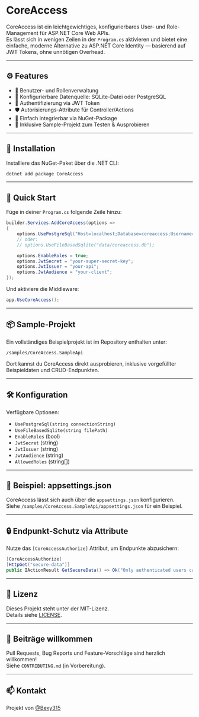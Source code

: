 # CoreAccess

CoreAccess ist ein leichtgewichtiges, konfigurierbares User- und Role-Management für ASP.NET Core Web APIs.  
Es lässt sich in wenigen Zeilen in der `Program.cs` aktivieren und bietet eine einfache, moderne Alternative zu ASP.NET Core Identity — basierend auf JWT Tokens, ohne unnötigen Overhead.

---

## ⚙️ Features

- 🔐 Benutzer- und Rollenverwaltung
- 🔧 Konfigurierbare Datenquelle: SQLite-Datei oder PostgreSQL
- 🔑 Authentifizierung via JWT Token
- 🛡️ Autorisierungs-Attribute für Controller/Actions
- 🧩 Einfach integrierbar via NuGet-Package
- 🧪 Inklusive Sample-Projekt zum Testen & Ausprobieren

---

## 🚀 Installation

Installiere das NuGet-Paket über die .NET CLI:

```bash
dotnet add package CoreAccess
```

---

## 🧪 Quick Start

Füge in deiner `Program.cs` folgende Zeile hinzu:

```csharp
builder.Services.AddCoreAccess(options =>
{
    options.UsePostgreSql("Host=localhost;Database=coreaccess;Username=postgres;Password=yourpw");
    // oder:
    // options.UseFileBasedSqlite("data/coreaccess.db");

    options.EnableRoles = true;
    options.JwtSecret = "your-super-secret-key";
    options.JwtIssuer = "your-api";
    options.JwtAudience = "your-client";
});
```

Und aktiviere die Middleware:

```csharp
app.UseCoreAccess();
```

---

## 📦 Sample-Projekt

Ein vollständiges Beispielprojekt ist im Repository enthalten unter:

```
/samples/CoreAccess.SampleApi
```

Dort kannst du CoreAccess direkt ausprobieren, inklusive vorgefüllter Beispieldaten und CRUD-Endpunkten.

---

## 🛠 Konfiguration

Verfügbare Optionen:

- `UsePostgreSql(string connectionString)`
- `UseFileBasedSqlite(string filePath)`
- `EnableRoles` (bool)
- `JwtSecret` (string)
- `JwtIssuer` (string)
- `JwtAudience` (string)
- `AllowedRoles` (string[])

---

## 📁 Beispiel: appsettings.json

CoreAccess lässt sich auch über die `appsettings.json` konfigurieren.  
Siehe `/samples/CoreAccess.SampleApi/appsettings.json` für ein Beispiel.

---

## 🔒 Endpunkt-Schutz via Attribute

Nutze das `[CoreAccessAuthorize]` Attribut, um Endpunkte abzusichern:

```csharp
[CoreAccessAuthorize]
[HttpGet("secure-data")]
public IActionResult GetSecureData() => Ok("Only authenticated users can see this");
```

---

## 📄 Lizenz

Dieses Projekt steht unter der MIT-Lizenz.  
Details siehe [LICENSE](https://github.com/Bexy315/CoreAccess/blob/main/LICENSE).

---

## 🤝 Beiträge willkommen

Pull Requests, Bug Reports und Feature-Vorschläge sind herzlich willkommen!  
Siehe `CONTRIBUTING.md` (in Vorbereitung).

---

## 📫 Kontakt

Projekt von [@Bexy315](https://github.com/Bexy315)
